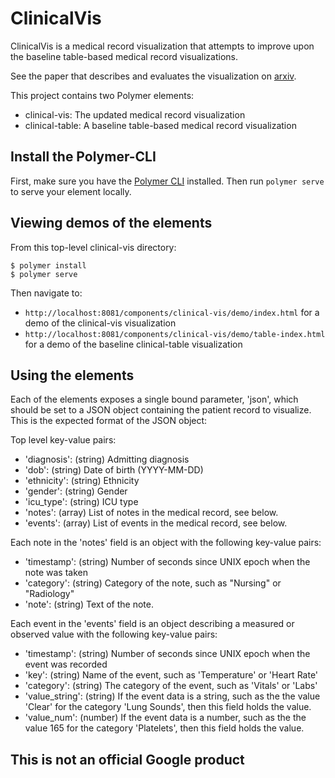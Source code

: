 # ClinicalVis

ClinicalVis is a medical record visualization that attempts to improve upon the
baseline table-based medical record visualizations.

See the paper that describes and evaluates the visualization on
[arxiv](https://arxiv.org/abs/1810.05798).

This project contains two Polymer elements:
* clinical-vis: The updated medical record visualization
* clinical-table: A baseline table-based medical record visualization

## Install the Polymer-CLI

First, make sure you have the
[Polymer CLI](https://www.npmjs.com/package/polymer-cli) installed. Then run
`polymer serve` to serve your element locally.

## Viewing demos of the elements

From this top-level clinical-vis directory:
```
$ polymer install
$ polymer serve
```
Then navigate to:
* `http://localhost:8081/components/clinical-vis/demo/index.html` for a demo of
  the clinical-vis visualization
* `http://localhost:8081/components/clinical-vis/demo/table-index.html` for a
  demo of the baseline clinical-table visualization

## Using the elements

Each of the elements exposes a single bound parameter, 'json', which should be
set to a JSON object containing the patient record to visualize. This is the
expected format of the JSON object:

Top level key-value pairs:
* 'diagnosis': (string) Admitting diagnosis
* 'dob': (string) Date of birth (YYYY-MM-DD)
* 'ethnicity': (string) Ethnicity
* 'gender': (string) Gender
* 'icu_type': (string) ICU type
* 'notes': (array) List of notes in the medical record, see below.
* 'events': (array) List of events in the medical record, see below.

Each note in the 'notes' field is an object with the following key-value pairs:
* 'timestamp': (string) Number of seconds since UNIX epoch when the note was
  taken
* 'category': (string) Category of the note, such as "Nursing" or "Radiology"
* 'note': (string) Text of the note.

Each event in the 'events' field is an object describing a measured or observed
value with the following key-value pairs:
* 'timestamp': (string) Number of seconds since UNIX epoch when the event was
  recorded
* 'key': (string) Name of the event, such as 'Temperature' or 'Heart Rate'
* 'category': (string) The category of the event, such as 'Vitals' or 'Labs'
* 'value_string': (string) If the event data is a string, such as the the value
  'Clear' for the category 'Lung Sounds', then this field holds the value.
* 'value_num': (number) If the event data is a number, such as the the value
  165 for the category 'Platelets', then this field holds the value.

## This is not an official Google product
